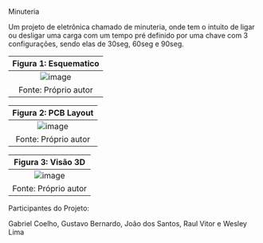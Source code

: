 Minuteria

Um projeto de eletrônica chamado de minuteria, onde tem o intuito de ligar ou desligar uma carga com um tempo pré definido por uma chave com 3 configurações, sendo elas de 30seg, 60seg e 90seg.


|Figura 1: Esquematico|
|:---:|
|![image](https://user-images.githubusercontent.com/111302603/196236499-e054c46d-5ac2-4bb0-a90b-5f4a41f1e6ce.png)|
|Fonte: Próprio autor|


|Figura 2: PCB Layout|
|:----------------------------------------------------:|
|![image](https://user-images.githubusercontent.com/111302603/196236314-9e4ec0ed-dc7c-49ee-b4a8-d47eebf7698c.png)|
|Fonte: Próprio autor|


|Figura 3: Visão 3D|
|:---:|
|![image](https://user-images.githubusercontent.com/111302603/196236064-aa8125a8-66c6-4a31-8aa6-b362f3ae2f2a.png)
|Fonte: Próprio autor|


Participantes do Projeto:

Gabriel Coelho,
Gustavo Bernardo,
João dos Santos,
Raul Vitor e
Wesley Lima
